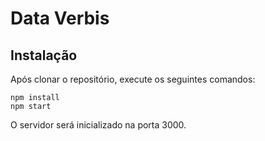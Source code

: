 # Data Verbis

## Instalação

Após clonar o repositório, execute os seguintes comandos:
```
npm install
npm start
```
O servidor será inicializado na porta 3000.

